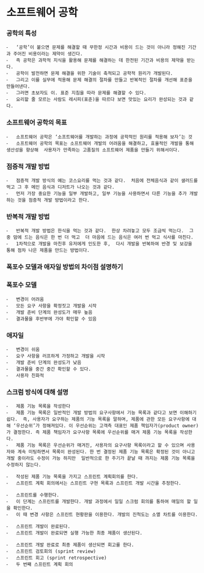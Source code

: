 # 소프트웨어 공학 

### 공학의 특성
	⁃	‘공학’이 붙으면 문제를 해결할 때 무한정 시간과 비용이 드는 것이 아니라 정해진 기간과 주어진 비용이라는 제약이 생긴다.
	⁃	즉 공학은 과학적 지식을 활용해 문제를 해결하는 데 한전된 기간과 비용의 제약을 받는다.
	⁃	공학이 발전하면 문제 해결을 위한 기술이 축적되고 공학적 원리가 개발된다. 
	⁃	그리고 이를 실무에 적용해 문제 해결의 절차를 만들고 반복적인 절차를 개선해 표준을 만들어낸다.
	⁃	그러면 초보자도 이. 표준 지침을 따라 문제를 해결할 수 있다. 
	⁃	요리할 줄 모르는 사람도 레시피(표준)을 따르다 보면 맛있는 요리가 완성되는 것과 같다. 

### 소프트웨어 공학의 목표
	⁃	소프트웨어 공학은 ‘소프트웨어를 개발하는 과정에 공학적인 원리를 적용해 보자’는 것 
	⁃	소프트웨어 공학의 목표는 소프트웨어 개발의 어려움을 해결하고, 효율적인 개발을 통해 생산성을 향상해  사용자가 만족하는 고품질의 소프트웨어 제품을 만들기 위해서이다. 

### 점증적 개발 방법 
	⁃	점증적 개발 방식의 예는 코스요리를 먹는 것과 같다.  처음에 전체음식과 같이 샐러드를 먹고 그 후 메인 음식과 디저트가 나오는 것과 같다. 
	⁃	먼저 가장 중요한 기능을 일부 개발하고, 일부 기능을 사용하면서 다른 기능을 추가 개발하는 것을 점증적 개발 방법이라고 한다. 

### 반복적 개발 방법
	⁃	반복적 개발 방법은 한식을 먹는 것과 같다.  한상 차려놓고 모두 조금씩 먹는다.  그 중 맘에 드는 음식은 한 번 더 먹고  더 마음에 드는 음식은 여러 번 먹고 식사를 마친다.
	⁃	1차적으로 개발을 마친후 유저에게 인도한 후,  다시 개발을 반복하여 뱐경 및 보강을 통해 점차 나은 제품을 만드는 방법이다. 


### 폭포수 모델과 애자일 방법의 차이점 설명하기

### 폭포수 모델 
	⁃	변경이 어려움
	⁃	모든 요구 사항을 확정짓고 개발을 시작
	⁃	개발 준비 단계의 완성도가 매우 높음
	⁃	결과물을 후반부에 가야 확인할 수 있음 

### 애자일 
	⁃	변경이 쉬움 
	⁃	요구 사항을 러프하게 가정하고 개발을 시작
	⁃	개발 준비 단계의 완성도가 낮음
	⁃	결과물을 중간 중간 확인할 수 있다.
	⁃	사용자 친화적 

### 스크럼 방식에 대해 설명
	⁃	제품 기능 목록을 작성한다
	⁃	제품 기능 목록은 일반적인 개발 방법의 요구사항에서 기능 목록과 같다고 보면 이해하기 쉽다.  즉, 사용자가 요구하는 제품의 기능 목록을 말하며, 제품에 관한 모든 요구사항에 대해 ‘우선순위’가 정해져있다. 이 우선순위는 고객측 대표인 제품 책임자가(product owner)가 결정한다. 즉 제품 책임자가 요구사항 목록에 우선순위를 매겨 제품 기능 목록을 작성한다.
	⁃	제품 기능 목록은 우선순위가 매겨진, 사용자의 요구사항 목록이라고 할 수 있으며 사용자와 계속 미팅하면서 목록이 완성된다. 한 번 결정된 제품 기능 목록은 확정된 것이 아니고 개발 중이라도 수정이 가능 하지만  일반적으로 한 주기가 끝날 때 까지는 제품 기능 목록을 수정하지 않는다. 

	⁃	작성된 제품 기능 목록을 가지고 스프린트 계획회의를 한다. 
	⁃	스프린트 계획 회의에서는 스프린트 구현 목록과 스프린트 개발 시간을 추정한다. 

	⁃	스프린트를 수행한다. 
	⁃	이 단계는 스프린트를 개발한다. 개발 과정에서 일일 스크럼 회의를 통하여 매일의 할 일을 확인한다.
	⁃	이 때 변경 사항은 스프린트 현황판을 이용한다. 개발의 진척도는 소멸 차트를 이용한다.

	⁃	스프린트 개발이 완료된다.
	⁃	스프린트 개발이 완료되면 실행 가능한 최종 제품이 생산된다.

	⁃	스프린트 개발 완료로 최종 제품이 생산되면 회고를 한다. 
	⁃	스프린트 검토회의 (sprint review)
	⁃	스프린트 회고 (sprint retrospective) 
	⁃	두 번째 스프린트 계획 회의 
